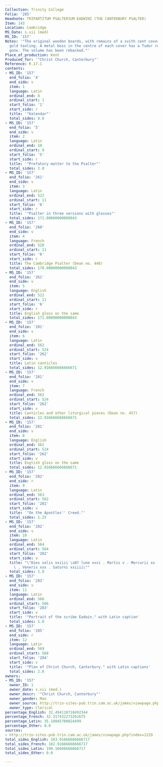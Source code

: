 ```yaml
---
Collection: Trinity College
Folia: '285'
Headnote: TRIPARTITUM PSALTERIUM EADWINI (THE CANTERBURY PSALTER)
Item: 143
Location: Cambridge
MS_Date: s.xii (med)
MS_ID: '157'
Notes: '"The original wooden boards, with remains of a xvith cent cover with good
  gold tooling. A metal boss in the centre of each cover has a Tudor rose. Clasps
  gone. The volume has been rebacked."'
Place_of_production: Kent
Produced_for: '"Christ Church, Canterbury"'
Reference: R.17.1
contents:
- MS_ID: '157'
  end_folio: '4'
  end_side: v
  item: 1
  language: Latin
  ordinal_end: 8
  ordinal_start: 1
  start_folio: '1'
  start_side: r
  title: '"Kalendar"'
  total_sides: 8.0
- MS_ID: '157'
  end_folio: '5'
  end_side: v
  item: 2
  language: Latin
  ordinal_end: 10
  ordinal_start: 9
  start_folio: '5'
  start_side: r
  title: '"Prefatory matter to the Psalter"'
  total_sides: 2.0
- MS_ID: '157'
  end_folio: '261'
  end_side: v
  item: 3
  language: Latin
  ordinal_end: 522
  ordinal_start: 11
  start_folio: '6'
  start_side: r
  title: '"Psalter in three versions with glosses"'
  total_sides: 171.00000000000043
- MS_ID: '157'
  end_folio: '260'
  end_side: v
  item: 4
  language: French
  ordinal_end: 520
  ordinal_start: 11
  start_folio: '6'
  start_side: r
  title: The Cambridge Psalter (Dean no. 448)
  total_sides: 170.00000000000043
- MS_ID: '157'
  end_folio: '261'
  end_side: v
  item: 5
  language: English
  ordinal_end: 522
  ordinal_start: 11
  start_folio: '6'
  start_side: r
  title: English gloss on the same
  total_sides: 171.00000000000043
- MS_ID: '157'
  end_folio: '281'
  end_side: v
  item: 6
  language: Latin
  ordinal_end: 562
  ordinal_start: 524
  start_folio: '262'
  start_side: v
  title: Latin canticles
  total_sides: 12.916666666666671
- MS_ID: '157'
  end_folio: '281'
  end_side: v
  item: 7
  language: French
  ordinal_end: 562
  ordinal_start: 524
  start_folio: '262'
  start_side: v
  title: Canticles and other liturgical pieces (Dean no. 457)
  total_sides: 12.916666666666671
- MS_ID: '157'
  end_folio: '281'
  end_side: v
  item: 8
  language: English
  ordinal_end: 562
  ordinal_start: 524
  start_folio: '262'
  start_side: v
  title: English gloss on the same
  total_sides: 12.916666666666671
- MS_ID: '157'
  end_folio: '282'
  end_side: r
  item: 9
  language: Latin
  ordinal_end: 563
  ordinal_start: 562
  start_folio: '281'
  start_side: v
  title: '"On the Apostles'' Creed."'
  total_sides: 1.25
- MS_ID: '157'
  end_folio: '282'
  end_side: v
  item: 10
  language: Latin
  ordinal_end: 564
  ordinal_start: 564
  start_folio: '282'
  start_side: v
  title: "\"Dies solis xxiiii \xB7 lune xxvi . Martis v . Mercurii xx . Iouis xviiii\
    \ . Veneris xxx . Saturni xxiiii\""
  total_sides: 1.0
- MS_ID: '157'
  end_folio: '283'
  end_side: v
  item: 11
  language: Latin
  ordinal_end: 566
  ordinal_start: 566
  start_folio: '283'
  start_side: v
  title: '"Portrait of the scribe Eadwin." with Latin caption'
  total_sides: 1.0
- MS_ID: '157'
  end_folio: '285'
  end_side: r
  item: 12
  language: Latin
  ordinal_end: 569
  ordinal_start: 568
  start_folio: '284'
  start_side: v
  title: '"Plan of Christ Church, Canterbury." with Latin captions'
  total_sides: 2.0
owners:
- MS_ID: '157'
  owner_ID: 1
  owner_date: s.xii (med.)
  owner_descr: '"Christ Church, Canterbury"'
  owner_gender: Man
  owner_source: http://trin-sites-pub.trin.cam.ac.uk/james/viewpage.php?index=1229
  owner_type: Clerical
percentage_English: 32.494110718492344
percentage_French: 32.317432273262675
percentage_Latin: 35.18845700824499
percentage_Other: 0.0
sources:
- http://trin-sites-pub.trin.cam.ac.uk/james/viewpage.php?index=1229
total_sides_English: 183.91666666666717
total_sides_French: 182.91666666666717
total_sides_Latin: 199.16666666666717
total_sides_Other: 0.0

---
```

